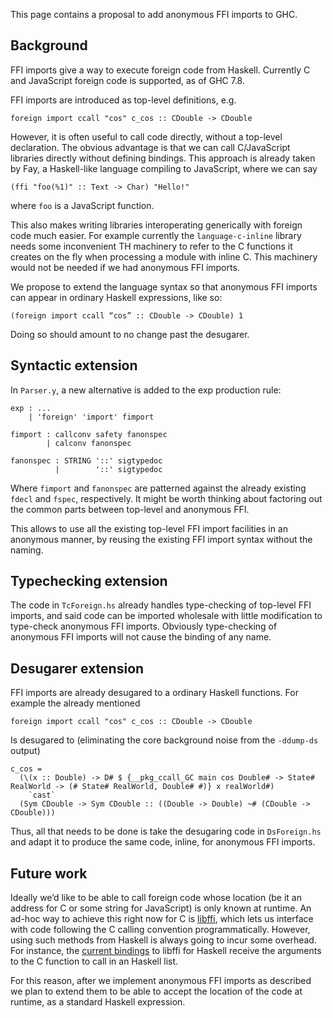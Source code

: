 
This page contains a proposal to add anonymous FFI imports to GHC.

## Background


FFI imports give a way to execute foreign code from Haskell.  Currently C and JavaScript foreign code is supported, as of GHC 7.8.


FFI imports are introduced as top-level definitions, e.g.

```wiki
foreign import ccall "cos" c_cos :: CDouble -> CDouble
```


However, it is often useful to call code directly, without a top-level declaration.  The obvious advantage is that we can call C/JavaScript libraries directly without defining bindings.  This approach is already taken by Fay, a Haskell-like language compiling to JavaScript, where we can say

```wiki
(ffi "foo(%1)" :: Text -> Char) "Hello!"
```


where `foo` is a JavaScript function.


This also makes writing libraries interoperating generically with foreign code much easier.  For example currently the `language-c-inline` library needs some inconvenient TH machinery to refer to the C functions it creates on the fly when processing a module with inline C.  This machinery would not be needed if we had anonymous FFI imports.


We propose to extend the language syntax so that anonymous FFI imports can appear in ordinary Haskell expressions, like so:

```wiki
(foreign import ccall “cos” :: CDouble -> CDouble) 1
```


Doing so should amount to no change past the desugarer.

## Syntactic extension


In `Parser.y`, a new alternative is added to the exp production rule:

```wiki
exp : ...
    | 'foreign' 'import' fimport

fimport : callconv safety fanonspec
        | calconv fanonspec

fanonspec : STRING '::' sigtypedoc
          |        '::' sigtypedoc
```


Where `fimport` and `fanonspec` are patterned against the already existing `fdecl` and `fspec`, respectively.  It might be worth thinking about factoring out the common parts between top-level and anonymous FFI.


This allows to use all the existing top-level FFI import facilities in an anonymous manner, by reusing the existing FFI import syntax without the naming.

## Typechecking extension


The code in `TcForeign.hs` already handles type-checking of top-level FFI imports, and said code can be imported wholesale with little modification to type-check anonymous FFI imports.  Obviously type-checking of anonymous FFI imports will not cause the binding of any name.

## Desugarer extension


FFI imports are already desugared to a ordinary Haskell functions.  For example the already mentioned

```wiki
foreign import ccall "cos" c_cos :: CDouble -> CDouble
```


Is desugared to (eliminating the core background noise from the `-ddump-ds` output)

```wiki
c_cos =
  (\(x :: Double) -> D# $ {__pkg_ccall_GC main cos Double# -> State# RealWorld -> (# State# RealWorld, Double# #)} x realWorld#)
    `cast`
  (Sym CDouble -> Sym CDouble :: ((Double -> Double) ~# (CDouble -> CDouble)))
```


Thus, all that needs to be done is take the desugaring code in `DsForeign.hs` and adapt it to produce the same code, inline, for anonymous FFI imports.

## Future work


Ideally we’d like to be able to call foreign code whose location (be it an address for C or some string for JavaScript) is only known at runtime.  An ad-hoc way to achieve this right now for C is [ libffi](https://sourceware.org/libffi/), which lets us interface with code following the C calling convention programmatically.  However, using such methods from Haskell is always going to incur some overhead.  For instance, the [ current bindings](http://hackage.haskell.org/package/libffi) to libffi for Haskell receive the arguments to the C function to call in an Haskell list.


For this reason, after we implement anonymous FFI imports as described we plan to extend them to be able to accept the location of the code at runtime, as a standard Haskell expression.

